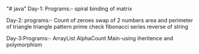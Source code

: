 "# java" 
Day-1: Programs:- 
              spiral binding of matrix

Day-2: programs:-
              Count of zeroes
              swap of 2 numbers
              area and perimeter of triangle
              triangle pattern
              prime check
              fibonacci series
              reverse of string
              

Day-3:Programs:-
                ArrayList
                AlphaCount
                Main-using iheritence and polymorphism
